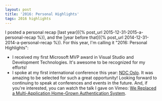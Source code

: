 ```yaml
---
layout: post
title: '2016: Personal Highlights'
tags: 2016 highlights
---
```


I posted a personal recap [last year]({% post_url 2015-12-31-2015-a-personal-recap %}), and the [year before that]({% post_url 2014-12-31-2014-a-personal-recap %}). For this year, I'm calling it "2016: Personal Highlights":

- I received my first Microsoft MVP award in Visual Studio and Development Technologies. It's awesome to be recognized for my efforts!
- I spoke at my first international conference this year: [NDC Oslo](https://ndcoslo.com/). It was amazing to be selected for such a great opportunity! Looking forward to continuing to speak at conferences and events in the future. And, if you're interested, you can watch the talk I gave on Vimeo: [We Replaced a Multi-Application Home-Grown Authentication System](https://vimeo.com/171704608).
